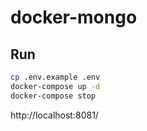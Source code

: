 # docker-mongo

## Run

```bash
cp .env.example .env
docker-compose up -d
docker-compose stop
```

http://localhost:8081/
